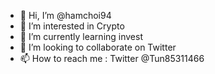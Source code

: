 - 👋 Hi, I’m @hamchoi94
- 👀 I’m interested in Crypto
- 🌱 I’m currently learning invest
- 💞️ I’m looking to collaborate on Twitter
- 📫 How to reach me : Twitter @Tun85311466

<!---
hamchoi94/hamchoi94 is a ✨ special ✨ repository because its `README.md` (this file) appears on your GitHub profile.
You can click the Preview link to take a look at your changes.
--->
